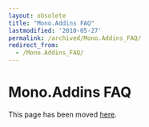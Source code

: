 ```yaml
---
layout: obsolete
title: "Mono.Addins FAQ"
lastmodified: '2010-05-27'
permalink: /archived/Mono.Addins_FAQ/
redirect_from:
  - /Mono.Addins_FAQ/
---
```


Mono.Addins FAQ
===============

This page has been moved [here](http://monoaddins.codeplex.com/wikipage?title=FAQ&referringTitle=Documentation).

